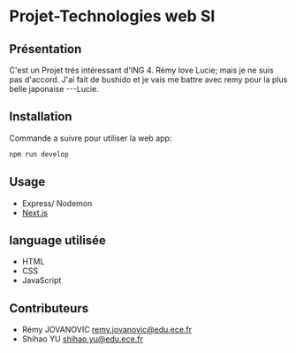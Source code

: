 # Projet-Technologies web SI

## Présentation

C'est un Projet trés intéressant d'ING 4. Rémy love Lucie; mais je ne suis pas d'accord. J'ai fait de bushido et je vais me battre avec remy pour la plus belle japonaise ---Lucie. 

## Installation

Commande a suivre pour utiliser la web app:

```bash
npm run develop
```

## Usage

- Express/ Nodemon
- [Next.js](https://nextjs.org/)

## language utilisée

- HTML
- CSS
- JavaScript

## Contributeurs

- Rémy JOVANOVIC <remy.jovanovic@edu.ece.fr>
- Shihao YU   <shihao.yu@edu.ece.fr>
